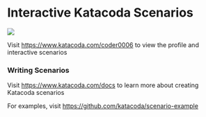 # Interactive Katacoda Scenarios

[![](http://shields.katacoda.com/katacoda/coder0006/count.svg)](https://www.katacoda.com/coder0006 "Get your profile on Katacoda.com")

Visit https://www.katacoda.com/coder0006 to view the profile and interactive scenarios

### Writing Scenarios
Visit https://www.katacoda.com/docs to learn more about creating Katacoda scenarios

For examples, visit https://github.com/katacoda/scenario-example
